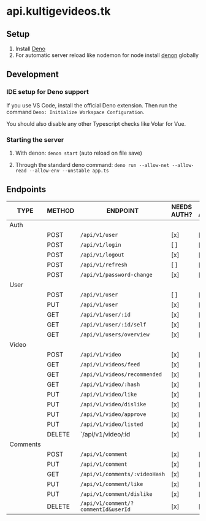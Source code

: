 # api.kultigevideos.tk

## Setup

1. Install [Deno](https://deno.land/)
2. For automatic server reload like nodemon for node install [denon](https://deno.land/x/denon@2.4.9) globally

## Development

### IDE setup for Deno support

If you use VS Code, install the official Deno extension. Then run the command `Deno: Initialize Workspace Configuration`.

You should also disable any other Typescript checks like Volar for Vue.

### Starting the server

1. With denon: `denon start` (auto reload on file save)

2. Through the standard deno command: `deno run --allow-net --allow-read --allow-env --unstable app.ts`

## Endpoints

| TYPE     | METHOD | ENDPOINT                            | NEEDS AUTH? | NEEDS ADMIN/MAINTAINER? |
| -------- | ------ | ----------------------------------- | ----------- | ----------------------- |
| Auth     |        |                                     |             |                         |
|          | POST   | `/api/v1/user`                      | [x]         | [ ]                     |
|          | POST   | `/api/v1/login`                     | [ ]         | [ ]                     |
|          | POST   | `/api/v1/logout`                    | [x]         | [ ]                     |
|          | POST   | `/api/v1/refresh`                   | [ ]         | [ ]                     |
|          | POST   | `/api/v1/password-change`           | [x]         | [ ]                     |
| User     |        |                                     |             |                         |
|          | POST   | `/api/v1/user`                      | [ ]         | [ ]                     |
|          | PUT    | `/api/v1/user`                      | [x]         | [ ]                     |
|          | GET    | `/api/v1/user/:id`                  | [x]         | [ ]                     |
|          | GET    | `/api/v1/user/:id/self`             | [x]         | [ ]                     |
|          | GET    | `/api/v1/users/overview`            | [x]         | [x]                     |
| Video    |        |                                     |             |                         |
|          | POST   | `/api/v1/video`                     | [x]         | [x]                     |
|          | GET    | `/api/v1/videos/feed`               | [x]         | [ ]                     |
|          | GET    | `/api/v1/videos/recommended`        | [x]         | [ ]                     |
|          | GET    | `/api/v1/video/:hash`               | [x]         | [ ]                     |
|          | PUT    | `/api/v1/video/like`                | [x]         | [ ]                     |
|          | PUT    | `/api/v1/video/dislike`             | [x]         | [ ]                     |
|          | PUT    | `/api/v1/video/approve`             | [x]         | [x]                     |
|          | PUT    | `/api/v1/video/listed`              | [x]         | [x]                     |
|          | DELETE | `/api/v1/video/:id                  | [x]         | [ ]                     |
| Comments |        |                                     |             |                         |
|          | POST   | `/api/v1/comment`                   | [x]         | [ ]                     |
|          | PUT    | `/api/v1/comment`                   | [x]         | [ ]                     |
|          | GET    | `/api/v1/comments/:videoHash`       | [x]         | [ ]                     |
|          | PUT    | `/api/v1/comment/like`              | [x]         | [ ]                     |
|          | PUT    | `/api/v1/comment/dislike`           | [x]         | [ ]                     |
|          | DELETE | `/api/v1/comment/?commentId&userId` | [x]         | [ ]                     |
